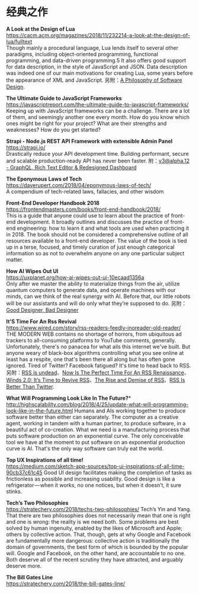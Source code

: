 经典之作  
======== 

**A Look at the Design of Lua**  
https://cacm.acm.org/magazines/2018/11/232214-a-look-at-the-design-of-lua/fulltext  
Though mainly a procedural language, Lua lends itself to several other paradigms, including object-oriented programming, functional programming, and data-driven programming.5 It also offers good support for data description, in the style of JavaScript and JSON. Data description was indeed one of our main motivations for creating Lua, some years before the appearance of XML and JavaScript. 另附：[A Philosophy of Software Design](http://www.pathsensitive.com/2018/10/book-review-philosophy-of-software.html). 

**The Ultimate Guide to JavaScript Frameworks**  
https://javascriptreport.com/the-ultimate-guide-to-javascript-frameworks/  
Keeping up with JavaScript frameworks can be a challenge. There are a lot of them, and seemingly another one every month. How do you know which ones might be right for your project? What are their strengths and weaknesses? How do you get started?

**Strapi - Node.js REST API Framework with extensible Admin Panel**  
https://strapi.io/  
Drastically reduce your API development time. Building performant, secure and scalable production-ready API has never been faster. 附：[v3@alpha.12 - GraphQL, Rich Text Editor & Redesigned Dashboard](https://blog.strapi.io/v3-alpha-12-graphql-rich-text-editor-redesigned-dashboard/)

**The Eponymous Laws of Tech**  
https://daverupert.com/2018/04/eponymous-laws-of-tech/  
A compendium of tech-related laws, fallacies, and other wisdom

**Front-End Developer Handbook 2018**  
https://frontendmasters.com/books/front-end-handbook/2018/  
This is a guide that anyone could use to learn about the practice of front-end development. It broadly outlines and discusses the practice of front-end engineering: how to learn it and what tools are used when practicing it in 2018. The book should not be considered a comprehensive outline of all resources available to a front-end developer. The value of the book is tied up in a terse, focused, and timely curation of just enough categorical information so as not to overwhelm anyone on any one particular subject matter.

**How AI Wipes Out UI**  
https://uxplanet.org/how-ai-wipes-out-ui-10ecaad1356a  
Only after we master the ability to materialize things from the air, utilize quantum computers to generate data, and operate machines with our minds, can we think of the real synergy with AI. Before that, our little robots will be our assistants and will do only what they’re supposed to do. 另附：[Good Designer, Bad Designer](https://uxplanet.org/good-designer-bad-designer-eff79d356a75)

**It'S Time For An Rss Revival**  
https://www.wired.com/story/rss-readers-feedly-inoreader-old-reader/  
THE MODERN WEB contains no shortage of horrors, from ubiquitous ad trackers to all-consuming platforms to YouTube comments, generally. Unfortunately, there's no panacea for what ails this internet we've built. But anyone weary of black-box algorithms controlling what you see online at least has a respite, one that's been there all along but has often gone ignored. Tired of Twitter? Facebook fatigued? It's time to head back to RSS. 另附：[RSS is undead](https://techcrunch.com/2018/04/07/rss-is-undead/)、[Now Is The Perfect Time For An RSS Renaissance](https://neflabs.com/blog/rss-renaissance/)、[Winds 2.0: It’s Time to Revive RSS](https://getstream.io/blog/winds-2-0-its-time-to-revive-rss/)、[The Rise and Demise of RSS](https://twobithistory.org/2018/09/16/the-rise-and-demise-of-rss.html)、[RSS Is Better Than Twitter](https://gizmodo.com/rss-is-better-than-twitter-1833624929).

**What Will Programming Look Like In The Future?***  
http://highscalability.com/blog/2018/4/25/update-what-will-programming-look-like-in-the-future.html
Humans and AIs working together to produce software better than either can separately. The computer as a creative agent, working in tandem with a human partner, to produce software, in a beautiful act of co-creation. What we need is a manufacturing process that puts software production on an exponential curve. The only conceivable tool we have at the moment to put software on an exponential production curve is AI. That's the only way software can truly eat the world.

**Top UX Inspirations of all time!**  
https://medium.com/sketch-app-sources/top-ui-inspirations-of-all-time-90cb37c61c45
Good UI design facilitates making the completion of tasks as frictionless as possible and increasing usability. Good design is like a refrigerator — when it works, no one notices, but when it doesn’t, it sure stinks.

**Tech’s Two Philosophies**  
https://stratechery.com/2018/techs-two-philosophies/
Tech’s Yin and Yang. That there are two philosophies does not necessarily mean that one is right and one is wrong: the reality is we need both. Some problems are best solved by human ingenuity, enabled by the likes of Microsoft and Apple; others by collective action. That, though, gets at why Google and Facebook are fundamentally more dangerous: collective action is traditionally the domain of governments, the best form of which is bounded by the popular will. Google and Facebook, on the other hand, are accountable to no one. Both deserve all of the recent scrutiny they have attracted, and arguably deserve more.

**The Bill Gates Line**  
https://stratechery.com/2018/the-bill-gates-line/  